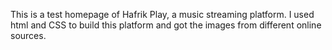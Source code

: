 This is a test homepage of Hafrik Play, a music streaming platform. I used html and CSS to  build this platform and got the images from different online sources.
